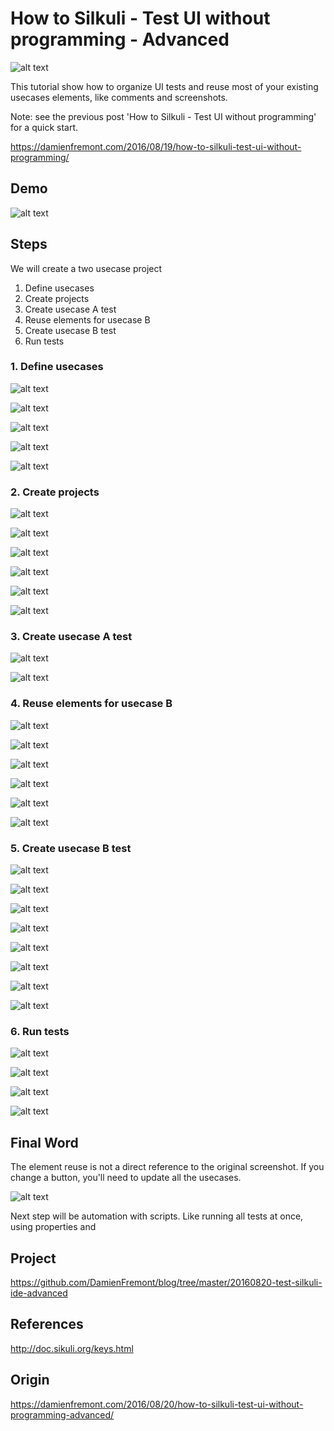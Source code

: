 How to Silkuli - Test UI without programming - Advanced
======
 
![alt text](screenshots/ScreenShot000.jpg)

This tutorial show how to organize UI tests and reuse most of your existing usecases elements, like comments and screenshots.

Note: see the previous post 'How to Silkuli - Test UI without programming' for a quick start.

https://damienfremont.com/2016/08/19/how-to-silkuli-test-ui-without-programming/

## Demo

![alt text](screenshots/demo.gif)

## Steps

We will create a two usecase project

1. Define usecases
2. Create projects
3. Create usecase A test
4. Reuse elements for usecase B
5. Create usecase B test
6. Run tests

### 1. Define usecases

![alt text](screenshots/ScreenShot001.png)

![alt text](screenshots/ScreenShot002.png)

![alt text](screenshots/ScreenShot003.png)

![alt text](screenshots/ScreenShot004.png)

![alt text](screenshots/ScreenShot005.png)

### 2. Create projects

![alt text](screenshots/ScreenShot006.png)

![alt text](screenshots/ScreenShot007.png)

![alt text](screenshots/ScreenShot008.png)

![alt text](screenshots/ScreenShot009.png)

![alt text](screenshots/ScreenShot010.png)

![alt text](screenshots/ScreenShot011.png)

### 3. Create usecase A test

![alt text](screenshots/ScreenShot012.png)

![alt text](screenshots/ScreenShot013.png)

### 4. Reuse elements for usecase B

![alt text](screenshots/ScreenShot014.png)

![alt text](screenshots/ScreenShot015.png)

![alt text](screenshots/ScreenShot016.png)

![alt text](screenshots/ScreenShot017.png)

![alt text](screenshots/ScreenShot018.png)

![alt text](screenshots/ScreenShot019.png)

### 5. Create usecase B test

![alt text](screenshots/ScreenShot020.png)

![alt text](screenshots/ScreenShot021.png)

![alt text](screenshots/ScreenShot022.png)

![alt text](screenshots/ScreenShot023.png)

![alt text](screenshots/ScreenShot024.png)

![alt text](screenshots/ScreenShot025.png)

![alt text](screenshots/ScreenShot026.png)

![alt text](screenshots/ScreenShot027.png)

### 6. Run tests

![alt text](screenshots/ScreenShot028.png)

![alt text](screenshots/ScreenShot029.png)

![alt text](screenshots/ScreenShot030.png)

![alt text](screenshots/ScreenShot031.png)

## Final Word

The element reuse is not a direct reference to the original screenshot. If you change a button, you'll need to update all the usecases.

![alt text](screenshots/ScreenShot032.png)

Next step will be automation with scripts. Like running all tests at once, using properties and 

## Project

https://github.com/DamienFremont/blog/tree/master/20160820-test-silkuli-ide-advanced

## References

http://doc.sikuli.org/keys.html

## Origin

https://damienfremont.com/2016/08/20/how-to-silkuli-test-ui-without-programming-advanced/
